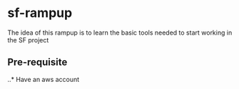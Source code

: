 # sf-rampup
The idea of this rampup is to learn the basic tools needed to start working in the SF project
## Pre-requisite
..* Have an aws account
